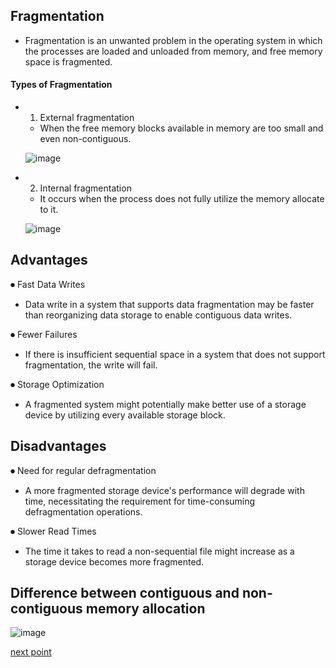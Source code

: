 ## Fragmentation
- Fragmentation is an unwanted problem in the operating system in which the processes are loaded and unloaded from memory, and free memory space is fragmented.


#### Types of Fragmentation

- 1. External fragmentation 
  - When the free memory blocks available in memory are too small and even non-contiguous.

  ![image](https://user-images.githubusercontent.com/93985255/206718989-16a9098b-511b-48a7-92a1-26c3e0dde8f5.png)


- 2. Internal fragmentation
  - It occurs when the process does not fully utilize the memory allocate to it.

  ![image](https://user-images.githubusercontent.com/93985255/206719031-0ce62cd8-0be8-4e07-af8b-86665a72a3d3.png)


## Advantages


⏺ Fast Data Writes

- Data write in a system that supports data fragmentation may be faster than reorganizing data storage to enable contiguous data writes.

⏺ Fewer Failures

- If there is insufficient sequential space in a system that does not support fragmentation, the write will fail.

⏺ Storage Optimization

- A fragmented system might potentially make better use of a storage device by utilizing every available storage block.


## Disadvantages


⏺ Need for regular defragmentation


- A more fragmented storage device's performance will degrade with time, necessitating the requirement for time-consuming defragmentation operations.

⏺ Slower Read Times

- The time it takes to read a non-sequential file might increase as a storage device becomes more fragmented.



## Difference between contiguous and non- contiguous memory allocation
  ![image](https://user-images.githubusercontent.com/93985255/206719945-436f0dfd-6e41-4ecd-83b6-077cb1c149f9.png)


[next point](https://github.com/prashantjagtap2909/OS/blob/main/Topics/Memory%20management/03%20-%20Buddy%20System.md)
